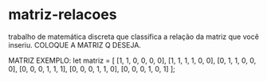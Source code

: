 # matriz-relacoes
trabalho de matemática discreta que classifica a relação da matriz que você inseriu.
COLOQUE A MATRIZ Q DESEJA.

MATRIZ EXEMPLO:
let matriz = [
    [1, 1, 0, 0, 0, 0],
    [1, 1, 1, 1, 0, 0],
    [0, 1, 1, 0, 0, 0],
    [0, 0, 0, 1, 1, 1],
    [0, 0, 0, 1, 1, 0],
    [0, 0, 0, 1, 0, 1]
];
